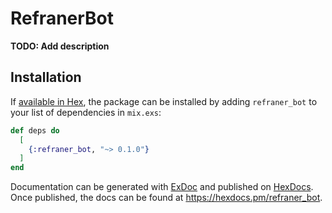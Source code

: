 # RefranerBot

**TODO: Add description**

## Installation

If [available in Hex](https://hex.pm/docs/publish), the package can be installed
by adding `refraner_bot` to your list of dependencies in `mix.exs`:

```elixir
def deps do
  [
    {:refraner_bot, "~> 0.1.0"}
  ]
end
```

Documentation can be generated with [ExDoc](https://github.com/elixir-lang/ex_doc)
and published on [HexDocs](https://hexdocs.pm). Once published, the docs can
be found at <https://hexdocs.pm/refraner_bot>.

